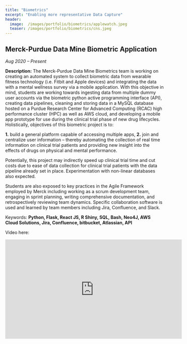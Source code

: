 ```yaml
---
title: "Biometrics"
excerpt: "Enabling more representative Data Capture"
header:
  image:  /images/portfolio/biometrics/applewatch.jpeg
  teaser: /images/portfolio/biometrics/cns.jpeg
---
```


## Merck-Purdue Data Mine Biometric Application

*Aug 2020 – Present*

**Description:** The Merck-Purdue Data Mine Biometrics team is working on creating an automated system to collect biometric data from wearable fitness technology (i.e. Fitbit and Apple devices) and integrating the data with a mental wellness survey via a mobile application. With this objective in mind, students are working towards ingesting data from multiple dummy user accounts via the biometric python active programming interface (API), creating data pipelines, cleaning and storing data in a MySQL database hosted on a Purdue Research Center for Advanced Computing (RCAC) high performance cluster (HPC) as well as AWS cloud, and developing a mobile app prototype for use during the clinical trial phase of new drug lifecycles. Holistically, objectives of this biometric project is to:

 **1.** build a general platform capable of accessing multiple apps,
 **2.** join and centralize user information – thereby automating the collection of real time information on clinical trial patients and providing new insight into the effects of drugs on physical and mental performance.

Potentially, this project may indirectly speed up clinical trial time and cut costs due to ease of data collection for clinical trial patients with the data pipeline already set in place.  Experimentation with non-linear databases also expected.

Students are also exposed to key practices in the Agile Framework employed by Merck including working as a scrum development team, engaging in sprint planning, writing comprehensive documentation, and retrospectively reviewing team dynamics. Specific collaboration software is used and learned by team members including Jira, Confluence, and Slack.

Keywords: **Python, Flask, React JS, R Shiny, SQL, Bash, Neo4J, AWS Cloud Solutions, Jira, Confluence, bitbucket, Atlassian, API**

Video here:

<iframe width="560" height="315" src="https://www.youtube.com/embed/dvf6L2iXbDc" title="YouTube video player" frameborder="0" allow="accelerometer; autoplay; clipboard-write; encrypted-media; gyroscope; picture-in-picture" allowfullscreen></iframe>
